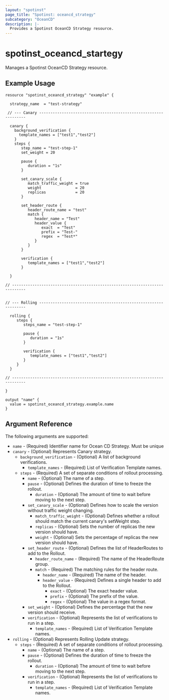 ```yaml
---
layout: "spotinst"
page_title: "Spotinst: oceancd_strategy"
subcategory: "OceanCD"
description: |-
  Provides a Spotinst OceanCD Strategy resource.
---
```


# spotinst\_oceancd\_startegy

Manages a Spotinst OceanCD Strategy resource.

## Example Usage

```hcl
resource "spotinst_oceancd_strategy" "example" {
  
  strategy_name  = "test-strategy"

 // --- Canary ----------------------------------------------------------------
 
  canary {
    background_verification {
      template_names = ["test1","test2"]
    }
    steps {
       step_name = "test-step-1"
       set_weight = 20
       
       pause {
          duration = "1s"
       }
       
       set_canary_scale {
          match_traffic_weight = true
          weight               = 20
          replicas             = 20 
       }   
       
       set_header_route {
          header_route_name = "test"
          match {
             header_name = "Test"
             header_value {
                exact  = "Test"
                prefix = "Test-"
                regex  = "Test*"
             }
          }
       }
       
       verification {
          template_names = ["test1","test2"]
       }   
        
  }
  
// ----------------------------------------------------------------------------
 
 
// --- Rolling ----------------------------------------------------------------
  
  rolling {
     steps {
        steps_name = "test-step-1"
      
        pause {
           duration = "1s"
        }
       
        verification {
           template_names = ["test1","test2"]
        }   
     }    
  }
  
// ----------------------------------------------------------------------------

}
```

```
output "name" {
  value = spotinst_oceancd_strategy.example.name
}
```

## Argument Reference

The following arguments are supported:

* `name` - (Required) Identifier name for Ocean CD Strategy. Must be unique
* `canary` - (Optional) Represents Canary strategy.
    * `background_verification` - (Optional) A list of background verifications.
        * `template_names` - (Required) List of Verification Template names.
    * `steps` - (Required) A set of separate conditions of rollout processing.
        * `name` - (Optional) The name of a step.
        * `pause` - (Optional) Defines the duration of time to freeze the rollout.
            * `duration` - (Optional) The amount of time to wait before moving to the next step.
        * `set_canary_scale` - (Optional) Defines how to scale the version without traffic weight changing.
            * `match_traffic_weight` - (Optional) Defines whether a rollout should match the current canary's setWeight step.
            * `replicas` - (Optional) Sets the number of replicas the new version should have.
            * `weight` - (Optional) Sets the percentage of replicas the new version should have.
        * `set_header_route` - (Optional) Defines the list of HeaderRoutes to add to the Rollout.
            * `header_route_name` - (Required) The name of the HeaderRoute group.
            * `match` - (Required) The matching rules for the header route.
              * `header_name` - (Required) The name of the header.
              * `header_value` - (Required) Defines a single header to add to the Rollout.
                  * `exact` - (Optional)  The exact header value.
                  * `prefix` - (Optional) The prefix of the value.
                  * `regex` - (Optional)  The value in a regex format.
        * `set_weight` - (Optional) Defines the percentage that the new version should receive.
        * `verification`  - (Optional) Represents the list of verifications to run in a step.
            * `template_names`  - (Required) List of Verification Template names.
* `rolling` - (Optional) Represents Rolling Update strategy.
    * `steps` - (Required) A set of separate conditions of rollout processing.
        * `name` - (Optional) The name of a step.
        * `pause` - (Optional) Defines the duration of time to freeze the rollout.
            * `duration` - (Optional) The amount of time to wait before moving to the next step.
        * `verification`  - (Optional) Represents the list of verifications to run in a step.
            * `template_names`  - (Required) List of Verification Template names.
